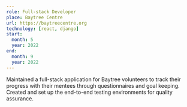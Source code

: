 ```yaml
---
role: Full-stack Developer
place: Baytree Centre
url: https://baytreecentre.org
technology: [react, django]
start:
  month: 5
  year: 2022
end:
  month: 9
  year: 2022
---
```


Maintained a full-stack application for 
Baytree volunteers to track their progress with their mentees through questionnaires and goal keeping. 
Created and set up the end-to-end testing environments for quality assurance.